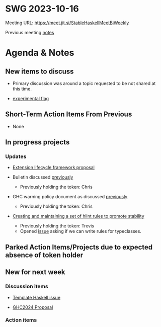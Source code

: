 SWG 2023-10-16
==============

Meeting URL: https://meet.jit.si/StableHaskellMeetBiWeekly

Previous meeting [notes](https://github.com/haskellfoundation/stability/blob/main/meetings/2023-10-02.md)

# Agenda & Notes

## New items to discuss

- Primary discussion was around a topic requested to be not shared at this time.

- [experimental flag](https://github.com/ghc-proposals/ghc-proposals/pull/617)

## Short-Term Action Items From Previous
- None

## In progress projects
### Updates

  - [Extension lifecycle framework proposal](https://github.com/ghc-proposals/ghc-proposals/pull/601)

  - Bulletin discussed [previously](https://github.com/haskellfoundation/stability/blob/main/meetings/2022-10-17.md)
    - Previously holding the token: Chris

  - GHC warning policy document as discussed [previously](https://github.com/haskellfoundation/stability/blob/main/meetings/2022-05-30.md)
    - Previously holding the token: Chris

  - [Creating and maintaining a set of hlint rules to promote stability](https://github.com/haskellfoundation/stability/pull/14)
    - Previously holding the token: Trevis
    - Opened [issue](https://github.com/ndmitchell/hlint/issues/1440) asking if we can write rules for typeclasses.

## Parked Action Items/Projects due to expected absence of token holder

## New for next week

### Discussion items
- [Template Haskell issue](https://gitlab.haskell.org/ghc/ghc/-/issues/24021)

- [GHC2024 Proposal](https://github.com/ghc-proposals/ghc-proposals/pull/613)

### Action items
